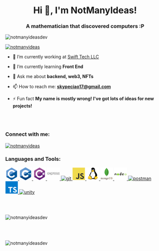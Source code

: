 <h1 align="center">Hi 👋, I'm NotManyIdeas!</h1>
<h3 align="center">A mathematician that discovered computers :P</h3>

<p align="left"> <img src="https://komarev.com/ghpvc/?username=notmanyideasdev&label=Profile%20Visits%20%F0%9F%91%80&color=32d926&style=flat-square" alt="notmanyideasdev" /> </p>

<p align="left"> <a href="https://twitter.com/notmanyideas" target="blank"><img src="https://img.shields.io/twitter/follow/notmanyideas?logo=twitter&style=for-the-badge" alt="notmanyideas" /></a> </p>

- 🔭 I’m currently working at [Swift Tech LLC](https://twitter.com/swifttechapp)

- 🌱 I’m currently learning **Front End**

- 💬 Ask me about **backend, web3, NFTs**

- 📫 How to reach me: **skypeciao17@gmail.com**

- ⚡ Fun fact **My name is mostly wrong! I've got lots of ideas for new projects!**

<br></br>

<h3 align="left">Connect with me:</h3>
<p align="left">
<a href="https://twitter.com/notmanyideas" target="blank"><img align="center" src="https://raw.githubusercontent.com/rahuldkjain/github-profile-readme-generator/master/src/images/icons/Social/twitter.svg" alt="notmanyideas" height="30" width="40" /></a>
</p>


<h3 align="left">Languages and Tools:</h3>
<p align="left"> <a href="https://www.cprogramming.com/" target="_blank" rel="noreferrer"> <img src="https://raw.githubusercontent.com/devicons/devicon/master/icons/c/c-original.svg" alt="c" width="40" height="40"/> </a> <a href="https://www.w3schools.com/cpp/" target="_blank" rel="noreferrer"> <img src="https://raw.githubusercontent.com/devicons/devicon/master/icons/cplusplus/cplusplus-original.svg" alt="cplusplus" width="40" height="40"/> </a> <a href="https://www.w3schools.com/cs/" target="_blank" rel="noreferrer"> <img src="https://raw.githubusercontent.com/devicons/devicon/master/icons/csharp/csharp-original.svg" alt="csharp" width="40" height="40"/> </a> <a href="https://expressjs.com" target="_blank" rel="noreferrer"> <img src="https://raw.githubusercontent.com/devicons/devicon/master/icons/express/express-original-wordmark.svg" alt="express" width="40" height="40"/> </a> <a href="https://git-scm.com/" target="_blank" rel="noreferrer"> <img src="https://www.vectorlogo.zone/logos/git-scm/git-scm-icon.svg" alt="git" width="40" height="40"/> </a> <a href="https://developer.mozilla.org/en-US/docs/Web/JavaScript" target="_blank" rel="noreferrer"> <img src="https://raw.githubusercontent.com/devicons/devicon/master/icons/javascript/javascript-original.svg" alt="javascript" width="40" height="40"/> </a> <a href="https://www.linux.org/" target="_blank" rel="noreferrer"> <img src="https://raw.githubusercontent.com/devicons/devicon/master/icons/linux/linux-original.svg" alt="linux" width="40" height="40"/> </a> <a href="https://www.mongodb.com/" target="_blank" rel="noreferrer"> <img src="https://raw.githubusercontent.com/devicons/devicon/master/icons/mongodb/mongodb-original-wordmark.svg" alt="mongodb" width="40" height="40"/> </a> <a href="https://nodejs.org" target="_blank" rel="noreferrer"> <img src="https://raw.githubusercontent.com/devicons/devicon/master/icons/nodejs/nodejs-original-wordmark.svg" alt="nodejs" width="40" height="40"/> </a> <a href="https://postman.com" target="_blank" rel="noreferrer"> <img src="https://www.vectorlogo.zone/logos/getpostman/getpostman-icon.svg" alt="postman" width="40" height="40"/> </a> <a href="https://www.typescriptlang.org/" target="_blank" rel="noreferrer"> <img src="https://raw.githubusercontent.com/devicons/devicon/master/icons/typescript/typescript-original.svg" alt="typescript" width="40" height="40"/> </a> <a href="https://unity.com/" target="_blank" rel="noreferrer"> <img src="https://www.vectorlogo.zone/logos/unity3d/unity3d-icon.svg" alt="unity" width="40" height="40"/> </a> </p>

<br></br>

<p><img align="center" src="https://github-readme-stats.vercel.app/api/top-langs?username=notmanyideasdev&show_icons=true&theme=dark&locale=en&layout=compact" alt="notmanyideasdev" /></p>

<br></br>

<p><img align="center" src="https://github-readme-streak-stats.herokuapp.com/?user=notmanyideasdev&theme=dark" alt="notmanyideasdev" /></p>
